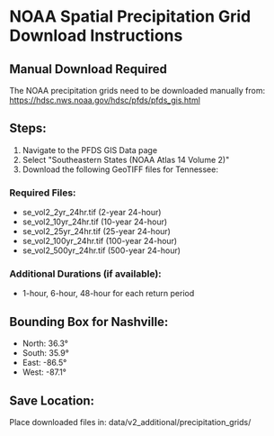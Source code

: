 # NOAA Spatial Precipitation Grid Download Instructions

## Manual Download Required
The NOAA precipitation grids need to be downloaded manually from:
https://hdsc.nws.noaa.gov/hdsc/pfds/pfds_gis.html

## Steps:
1. Navigate to the PFDS GIS Data page
2. Select "Southeastern States (NOAA Atlas 14 Volume 2)"
3. Download the following GeoTIFF files for Tennessee:

### Required Files:
- se_vol2_2yr_24hr.tif (2-year 24-hour)
- se_vol2_10yr_24hr.tif (10-year 24-hour)
- se_vol2_25yr_24hr.tif (25-year 24-hour)
- se_vol2_100yr_24hr.tif (100-year 24-hour)
- se_vol2_500yr_24hr.tif (500-year 24-hour)

### Additional Durations (if available):
- 1-hour, 6-hour, 48-hour for each return period

## Bounding Box for Nashville:
- North: 36.3°
- South: 35.9°
- East: -86.5°
- West: -87.1°

## Save Location:
Place downloaded files in: data/v2_additional/precipitation_grids/
